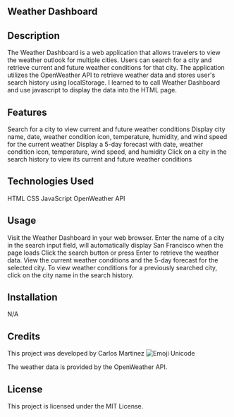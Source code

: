 ## Weather Dashboard

## Description
The Weather Dashboard is a web application that allows travelers to view the weather outlook for multiple cities. Users can search for a city and retrieve current and future weather conditions for that city. The application utilizes the OpenWeather API to retrieve weather data and stores user's search history using localStorage.
I learned to to call Weather Dashboard and use javascript to display the data into the HTML page.

## Features
Search for a city to view current and future weather conditions
Display city name, date, weather condition icon, temperature, humidity, and wind speed for the current weather
Display a 5-day forecast with date, weather condition icon, temperature, wind speed, and humidity
Click on a city in the search history to view its current and future weather conditions

## Technologies Used
HTML
CSS
JavaScript
OpenWeather API

## Usage
Visit the Weather Dashboard in your web browser.
Enter the name of a city in the search input field, will automatically display San Francisco when the page loads 
Click the search button or press Enter to retrieve the weather data.
View the current weather conditions and the 5-day forecast for the selected city.
To view weather conditions for a previously searched city, click on the city name in the search history.

## Installation
N/A

## Credits
This project was developed by Carlos Martinez
![Emoji Unicode](https://emojiterra.com/)

The weather data is provided by the OpenWeather API.

## License
This project is licensed under the MIT License.